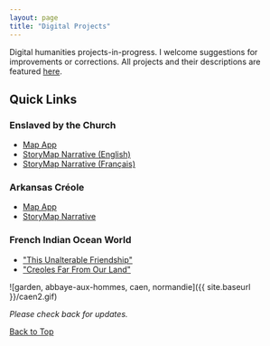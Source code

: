 ```yaml
---
layout: page
title: "Digital Projects"
---
```


Digital humanities projects-in-progress. I welcome suggestions for improvements or corrections. All projects and their descriptions are featured [here](https://gislabualr.maps.arcgis.com/home/user.html?user=nmarvin1_GISandData).

## Quick Links

### Enslaved by the Church
- [Map App](https://gislabualr.maps.arcgis.com/apps/instant/sidebar/index.html?appid=e89b39a7dadf4f6fb5184b7c694f02ac)  
- [StoryMap Narrative (English)](https://storymaps.arcgis.com/stories/68ea1822adba48acadb2848f40b29048)  
- [StoryMap Narrative (Français)](https://storymaps.arcgis.com/stories/08351cc5814c4d6e9d1672145575b422)  

### Arkansas Créole
- [Map App](https://gislabualr.maps.arcgis.com/apps/instant/sidebar/index.html?appid=274918c16c384b2eae7ead967f951336)  
- [StoryMap Narrative](https://storymaps.arcgis.com/stories/ab8d60a903104d4ba8e2f21e60602b5d)  

### French Indian Ocean World
- ["This Unalterable Friendship"](https://storymaps.arcgis.com/stories/5a50f7f5c7824506a3256a0e8b496dcf)  
- ["Creoles Far From Our Land"](https://storymaps.arcgis.com/stories/a4727bb429634c28a27c7b217e345419)  

![garden, abbaye-aux-hommes, caen, normandie]({{ site.baseurl }}/caen2.gif)

*Please check back for updates.*

[Back to Top](#)

